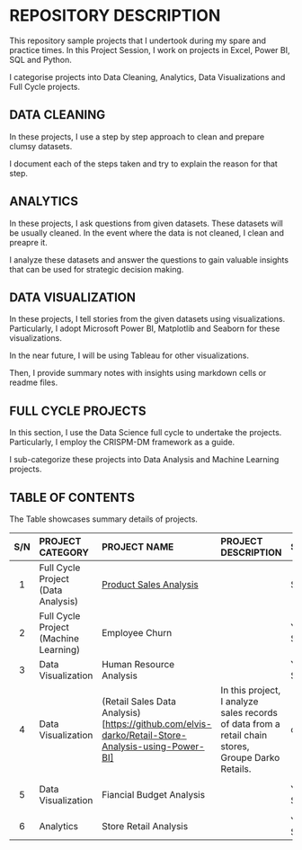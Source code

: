 # REPOSITORY DESCRIPTION
 This repository sample projects that I undertook during my spare and practice times.
 In this Project Session, I work on projects in Excel, Power BI, SQL and Python.

I categorise projects into Data Cleaning, Analytics, Data Visualizations and Full Cycle projects.

## DATA CLEANING
In these projects, I use a step by step approach to clean and prepare clumsy datasets.

I document each of the steps taken and try to explain the reason for that step.

## ANALYTICS
In these projects, I ask questions from  given datasets. These datasets will be usually cleaned. In the event where the data is not cleaned, I clean and preapre it.

I analyze these datasets and answer the questions to gain valuable insights that can be used for strategic decision making.

## DATA VISUALIZATION
In these projects, I tell stories from the given datasets using visualizations. Particularly, I adopt Microsoft Power BI, Matplotlib and Seaborn for these visualizations. 

In the near future, I will be using Tableau for other visualizations.

Then, I provide summary notes with insights using markdown cells or readme files.


## FULL CYCLE PROJECTS
In this section, I use the Data Science full cycle to undertake the projects. Particularly, I employ the CRISPM-DM framework as a guide.

I sub-categorize these projects into Data Analysis and Machine Learning projects.


## TABLE OF CONTENTS
The Table showcases summary details of projects.

|   S/N   | PROJECT CATEGORY | PROJECT NAME |PROJECT DESCRIPTION |STATUS |   TOOLS   |
|:-----:|:-------------|:---------|:------|:--------|:---|
|    1    |Full Cycle Project<br />(Data Analysis) |[Product Sales Analysis](https://github.com/elvis-darko/Personal-Projects/tree/main/FULL%20CYCLE%20PROJECTS/PRODUCT_SALES_ANALYSIS)|    | Started   |Python|
|    2    |Full Cycle Project<br />(Machine Learning)| Employee Churn |     | Yet-To-Start   |Python<br />Power BI|
|    3    |Data Visualization | Human Resource Analysis |      | Yet-To-Start| Power BI |
|    4    |Data Visualization | (Retail Sales Data Analysis)[https://github.com/elvis-darko/Retail-Store-Analysis-using-Power-BI]    |    In this project, I analyze sales records of data from a retail chain stores, Groupe Darko Retails.  | completed| Power BI |
|    5    |Data Visualization | Fiancial Budget Analysis|      | Yet-To-Start| Python<br />Power BI |
|    6    |Analytics          | Store Retail Analysis   |      | Yet-To-Start|Excel|


